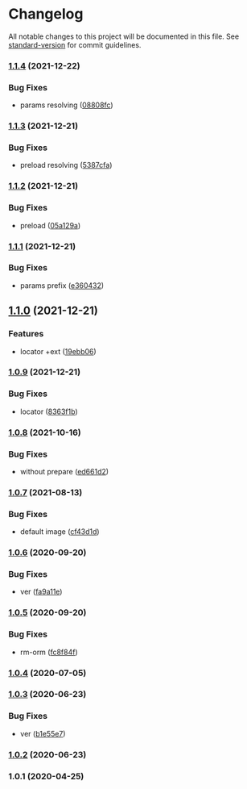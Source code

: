 # Changelog

All notable changes to this project will be documented in this file. See [standard-version](https://github.com/conventional-changelog/standard-version) for commit guidelines.

### [1.1.4](https://github.com/freedomsex/photo-upload-bundle/compare/1.1.3...1.1.4) (2021-12-22)


### Bug Fixes

* params resolving ([08808fc](https://github.com/freedomsex/photo-upload-bundle/commit/08808fce1ec54551d79105dac4b7b882784cba27))

### [1.1.3](https://github.com/freedomsex/photo-upload-bundle/compare/1.1.2...1.1.3) (2021-12-21)


### Bug Fixes

* preload resolving ([5387cfa](https://github.com/freedomsex/photo-upload-bundle/commit/5387cfae767d082eebca05d14bda143792ea4125))

### [1.1.2](https://github.com/freedomsex/photo-upload-bundle/compare/1.1.1...1.1.2) (2021-12-21)


### Bug Fixes

* preload ([05a129a](https://github.com/freedomsex/photo-upload-bundle/commit/05a129a0459987beaf482f28c673e7e65ea9b9e3))

### [1.1.1](https://github.com/freedomsex/photo-upload-bundle/compare/1.1.0...1.1.1) (2021-12-21)


### Bug Fixes

* params prefix ([e360432](https://github.com/freedomsex/photo-upload-bundle/commit/e3604327d55d3b703ea48582d9857b21aa057588))

## [1.1.0](https://github.com/freedomsex/photo-upload-bundle/compare/1.0.9...1.1.0) (2021-12-21)


### Features

* locator +ext ([19ebb06](https://github.com/freedomsex/photo-upload-bundle/commit/19ebb06932bde332defcdae480c9ac921bc37769))

### [1.0.9](https://github.com/freedomsex/photo-upload-bundle/compare/v1.0.8...v1.0.9) (2021-12-21)


### Bug Fixes

* locator ([8363f1b](https://github.com/freedomsex/photo-upload-bundle/commit/8363f1bacdfa0b136c46927883714ab5025d4c83))

### [1.0.8](https://github.com/freedomsex/photo-upload-bundle/compare/v1.0.7...v1.0.8) (2021-10-16)


### Bug Fixes

* without prepare ([ed661d2](https://github.com/freedomsex/photo-upload-bundle/commit/ed661d2c65d62b552f5f1edb7e0532daa180f9b4))

### [1.0.7](https://github.com/freedomsex/photo-upload-bundle/compare/v1.0.6...v1.0.7) (2021-08-13)


### Bug Fixes

* default image ([cf43d1d](https://github.com/freedomsex/photo-upload-bundle/commit/cf43d1d0b71d43318be41c94091dea727efb721a))

### [1.0.6](https://github.com/freedomsex/photo-upload-bundle/compare/v1.0.5...v1.0.6) (2020-09-20)


### Bug Fixes

* ver ([fa9a11e](https://github.com/freedomsex/photo-upload-bundle/commit/fa9a11e7fa5cf4ecc3f681c6f59220f5bce02528))

### [1.0.5](https://github.com/freedomsex/photo-upload-bundle/compare/v1.0.4...v1.0.5) (2020-09-20)


### Bug Fixes

* rm-orm ([fc8f84f](https://github.com/freedomsex/photo-upload-bundle/commit/fc8f84f3fc16f77479bba235a8782ce1f67e3001))

### [1.0.4](https://github.com/freedomsex/photo-upload-bundle/compare/v1.0.3...v1.0.4) (2020-07-05)

### [1.0.3](https://github.com/freedomsex/photo-upload-bundle/compare/v1.0.2...v1.0.3) (2020-06-23)


### Bug Fixes

* ver ([b1e55e7](https://github.com/freedomsex/photo-upload-bundle/commit/b1e55e7fa1763008b7153166e3f61471a22e2298))

### [1.0.2](https://github.com/freedomsex/photo-upload-bundle/compare/v1.0.1...v1.0.2) (2020-06-23)

### 1.0.1 (2020-04-25)
